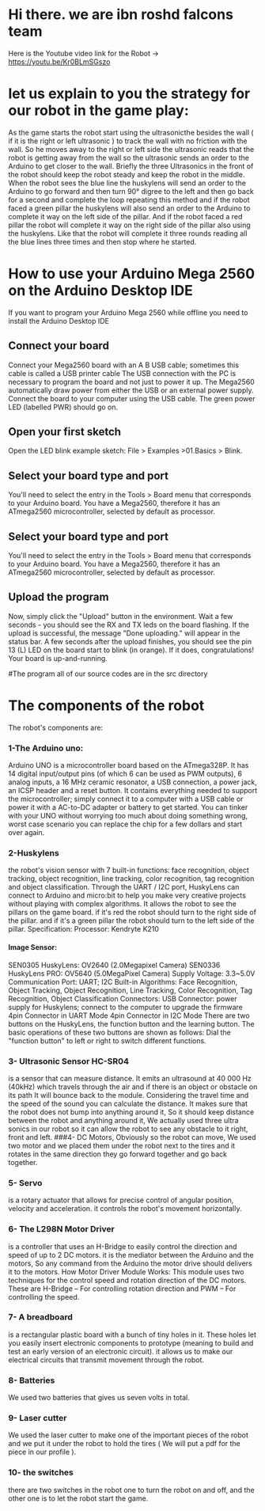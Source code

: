 
# Hi there. we are ibn roshd falcons team
Here is the Youtube video link for the Robot → https://youtu.be/Kr0BLmSGszo

# let us explain to you the strategy for our robot in the game play:
 As the game starts the robot start using the ultrasonicthe besides the wall ( if it is the right or left ultrasonic ) to track the wall with no friction with the wall. So he moves away to the right or left side the ultrasonic reads that the robot is getting away from the wall so the ultrasonic sends an order to the Arduino to get closer to the wall. Briefly the three Ultrasonics in the front of the robot should keep the robot steady and keep the robot in the middle. When the robot sees the blue line the huskylens will send an order to the Arduino to go forward and then turn 90° digree to the left and then go back for a second and complete the loop repeating this method and if the robot faced a green pillar the huskylens will also send an order to the Arduino to complete it way on the left side of the pillar. And if the robot faced a red pillar the robot will complete it way on the right side of the pillar also using the huskylens. Like that the robot will complete it three rounds reading all the blue lines three times and then stop where he started.

# How to use your Arduino Mega 2560 on the Arduino Desktop IDE
If you want to program your Arduino Mega 2560 while offline you need to install the Arduino Desktop IDE
## Connect your board
Connect your Mega2560 board with an A B USB cable; sometimes this cable is called a USB printer cable
The USB connection with the PC is necessary to program the board and not just to power it up. The Mega2560 automatically draw power from either the USB or an external power supply. Connect the board to your computer using the USB cable. The green power LED (labelled PWR) should go on.
## Open your first sketch
Open the LED blink example sketch: File > Examples >01.Basics > Blink.
## Select your board type and port
You'll need to select the entry in the Tools > Board menu that corresponds to your Arduino board. You have a Mega2560, therefore it has an ATmega2560 microcontroller, selected by default as processor.
## Select your board type and port
You'll need to select the entry in the Tools > Board menu that corresponds to your Arduino board. You have a Mega2560, therefore it has an ATmega2560 microcontroller, selected by default as processor.
## Upload the program
Now, simply click the "Upload" button in the environment. Wait a few seconds - you should see the RX and TX leds on the board flashing. If the upload is successful, the message "Done uploading." will appear in the status bar.
A few seconds after the upload finishes, you should see the pin 13 (L) LED on the board start to blink (in orange). If it does, congratulations! Your board is up-and-running.

#The program
all of our source codes are in the src directory

# The components of the robot
The robot's components are:
### 1-The Arduino uno:
Arduino UNO is a microcontroller board based on the ATmega328P. It has 14 digital input/output pins (of which 6 can be used as PWM outputs), 6 analog inputs, a 16 MHz ceramic resonator, a USB connection, a power jack, an ICSP header and a reset button. It contains everything needed to support the microcontroller; simply connect it to a computer with a USB cable or power it with a AC-to-DC adapter or battery to get started. You can tinker with your UNO without worrying too much about doing something wrong, worst case scenario you can replace the chip for a few dollars and start over again.
### 2-Huskylens
the robot's vision sensor with 7 built-in functions: face recognition, object tracking, object recognition, line tracking, color recognition, tag recognition and object classification.
Through the UART / I2C port, HuskyLens can connect to Arduino and micro:bit to help you make very creative projects without playing with complex algorithms. It allows the robot to see the pillars on the game board. if it's red the robot should turn to the right side of the pillar. and if it's a green pillar the robot should turn to the left side of the pillar.
Specification:
Processor: Kendryte K210
#### Image Sensor:
SEN0305 HuskyLens: OV2640 (2.0Megapixel Camera)
SEN0336 HuskyLens PRO: OV5640 (5.0MegaPixel Camera)
Supply Voltage: 3.3~5.0V
Communication Port: UART; I2C
Built-in Algorithms: Face Recognition, Object Tracking, Object Recognition, Line Tracking, Color Recognition, Tag Recognition, Object Classification
Connectors:
USB Connector: power supply for Huskylens; connect to the computer to upgrade the firmware
4pin Connector in UART Mode
4pin Connector in I2C Mode
There are two buttons on the HuskyLens, the function button and the learning button. The basic operations of these two buttons are shown as follows:
Dial the "function button" to left or right to switch different functions.

### 3- Ultrasonic Sensor HC-SR04
is a sensor that can measure distance. It emits an ultrasound at 40 000 Hz (40kHz) which travels through the air and if there is an object or obstacle on its path It will bounce back to the module. Considering the travel time and the speed of the sound you can calculate the distance. It makes sure that the robot does not bump into anything around it, So it should keep distance between the robot and anything around it, We actually used three ultra sonics in our robot so it can allow the robot to see any obstacle to it right, front and left.
###4- 
DC Motors, Obviously so the robot can move, We used two motor and we placed them under the robot next to the tires and it rotates in the same direction they go forward together and go back together.
### 5- Servo
is a rotary actuator that allows for precise control of angular position, velocity and acceleration. it controls the robot's movement horizontally.
### 6- The L298N Motor Driver
is a controller that uses an H-Bridge to easily control the direction and speed of up to 2 DC motors. it is the mediator between the Arduino and the motors, So any command from the Arduino the motor drive should delivers it to the motors.
How Motor Driver Module Works:
This module uses two techniques for the control speed and rotation direction of the DC motors. These are H-Bridge – For controlling rotation direction and PWM – For controlling the speed.
### 7- A breadboard 
is a rectangular plastic board with a bunch of tiny holes in it. These holes let you easily insert electronic components to prototype (meaning to build and test an early version of an electronic circuit). it allows us to make our electrical circuits that transmit movement through the robot.
### 8- Batteries
We used two batteries that gives us seven volts in total.
### 9- Laser cutter
We used the laser cutter to make one of the important pieces of the robot and we put it under the robot to hold the tires ( We will put a pdf for the piece in our profile ).
### 10- the switches 
there are two switches in the robot one to turn the robot on and off, and the other one is to let the robot start the game.
